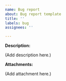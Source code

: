 ```yaml
---
name: Bug report
about: Bug report template
title: ''
labels: bug
assignees: ''

---
```


**Description:**
<!--
A clear and concise description of what the bug is.
-->
 (Add description here.)

**Attachments:**
<!--
If applicable, add screenshots to help explain your problem.
-->
 (Add attachment here.)
